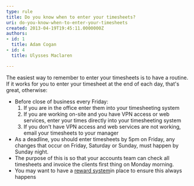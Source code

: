 ```yaml
---
type: rule
title: Do you know when to enter your timesheets?
uri: do-you-know-when-to-enter-your-timesheets
created: 2013-04-19T19:45:11.0000000Z
authors:
- id: 1
  title: Adam Cogan
- id: 4
  title: Ulysses Maclaren

---
```


 
The easiest way to remember to enter your timesheets is to have a routine. If it works for you to enter your timesheet at the end of each day, that's great, otherwise:

- Before close of business every Friday:
    1. If you are in the office enter them into your timesheeting system
    2. If you are working on-site and you have VPN access or web services, enter your times directly into your timesheeting system
    3. If you don't have VPN access and web services are not working, email your timesheets to your manager
- As a deadline, you should enter timesheets by 5pm on Friday, any changes that occur on Friday, Saturday or Sunday, must happen by Sunday night.
- The purpose of this is so that your accounts team can check all timesheets and invoice the clients first thing on Monday morning.
- You may want to have a [reward system](/Management/Rules-to-Better-Timesheets/Pages/reward-your-employees-for-doing-their-timesheets.aspx)in place to ensure this always happens

 

